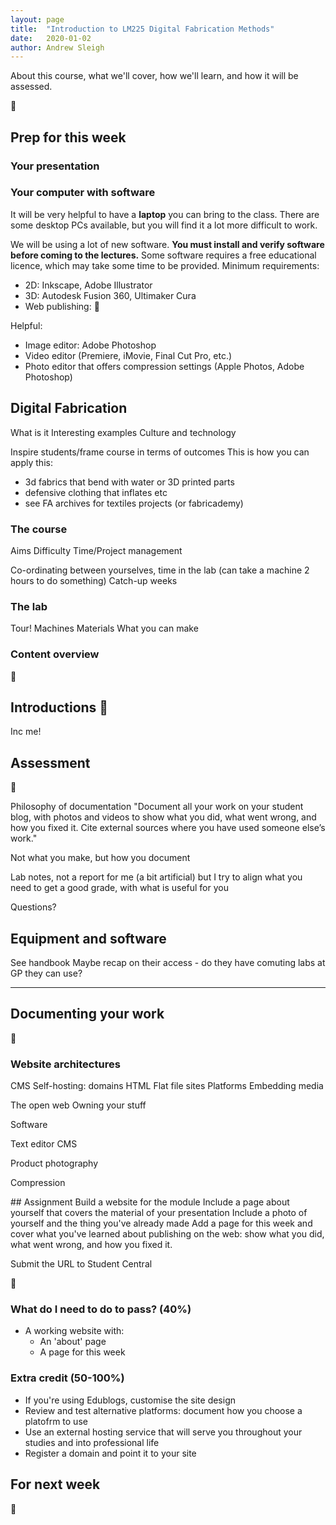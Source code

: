 ```yaml
---
layout: page
title:  "Introduction to LM225 Digital Fabrication Methods"
date:   2020-01-02
author: Andrew Sleigh
---
```


About this course, what we'll cover, how we'll learn, and how it will be assessed. 

:construction:

<!--more-->

## Prep for this week

### Your presentation



### Your computer with software

It will be very helpful to have a **laptop** you can bring to the class. There are some desktop PCs available, but you will find it a lot more difficult to work. 

We will be using a lot of new software. **You must install and verify software before coming to the lectures.** Some software requires a free educational licence, which may take some time to be provided. Minimum requirements:

* 2D: Inkscape, Adobe Illustrator
* 3D: Autodesk Fusion 360, Ultimaker Cura
* Web publishing: :construction:

Helpful: 
* Image editor: Adobe Photoshop
* Video editor (Premiere, iMovie, Final Cut Pro, etc.)
* Photo editor that offers compression settings (Apple Photos, Adobe Photoshop)



## Digital Fabrication

What is it
Interesting examples
Culture and technology

Inspire students/frame course in terms of outcomes
This is how you can apply this:
 - 3d fabrics that bend with water or 3D printed parts
 - defensive clothing that inflates etc
 - see FA archives for textiles projects (or fabricademy)	


### The course

Aims
Difficulty
Time/Project management

Co-ordinating between yourselves, time in the lab (can take a machine 2 hours to do something)
Catch-up weeks

### The lab

Tour!
Machines
Materials
What you can make

### Content overview

:construction:


## Introductions :construction:

Inc me!


## Assessment
:construction:

Philosophy of documentation
"Document all your work on your student blog, with photos and videos to show what you did, what went wrong, and how you fixed it. Cite external sources where you have used someone else’s work."


Not what you make, but how you document

Lab notes, not a report for me (a bit artificial) but I try to align what you need to get a good grade, with what is useful for you



Questions?



## Equipment and software

See handbook
Maybe recap on their access - do they have comuting labs at GP they can use?

---

## Documenting your work
:construction:

### Website architectures

CMS
Self-hosting: domains
HTML
Flat file sites
Platforms
Embedding media

The open web
Owning your stuff

Software

Text editor
CMS



Product photography

Compression





## Assignment
Build a website for the module
Include a page about yourself that covers the material of your presentation
Include a photo of yourself and the thing you've already made
Add a page for this week and cover what you've learned about publishing on the web: show what you did, what went wrong, and how you fixed it.

Submit the URL to Student Central

:construction:


### What do I need to do to pass? (40%)

* A working website with: 
  * An 'about' page 
  * A page for this week


### Extra credit (50-100%)

* If you're using Edublogs, customise the site design
* Review and test alternative platforms: document how you choose a platofrm to use
* Use an external hosting service that will serve you throughout your studies and into professional life
* Register a domain and point it to your site


## For next week

:construction: